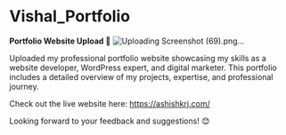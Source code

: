 # Vishal_Portfolio
 
**Portfolio Website Upload 🚀**
![Uploading Screenshot (69).png…]()



Uploaded my professional portfolio website showcasing my skills as a website developer, WordPress expert, and digital marketer. This portfolio includes a detailed overview of my projects, expertise, and professional journey.

Check out the live website here: https://ashishkrj.com/



Looking forward to your feedback and suggestions! 😊
